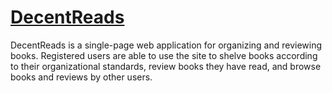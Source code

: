 # [DecentReads](https://www.decent-reads.herokuapp.com)



DecentReads is a single-page web application for organizing and reviewing books. Registered users are able to use the site to shelve books according to their organizational standards, review books they have read, and browse books and reviews by other users.
